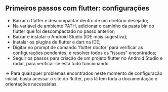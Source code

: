 ## Primeiros passos com flutter: configurações

- Baixar o flutter e descompactar dentro de um diretório desejado;
- Na variável de ambiente PATH, adicionar o caminho da pasta bin do flutter que foi descompactado no passo anterior;
- Baixar e instalar o Android Studio (IDE mais sugestiva);
- Instalar os plugins de flutter e dart na IDE;
- Digitar no prompt de comando 'flutter doctor' para verificar as configurações pendentes, e resolver todos os "issues" encontrados;
- Seguir os passos para criação de um projeto flutter no Android Studio e rodar, para verificar se está tudo funcionando.

-> Para quaisquer problemas encontrados neste momento de configuração inicial, basta acessar o site do flutter, pois lá tem toda a documentação e orientações necessárias.
